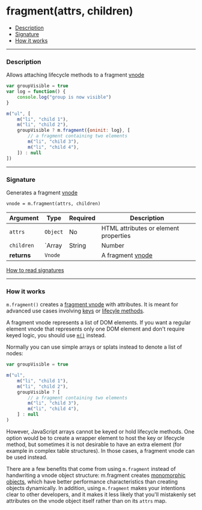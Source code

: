 <!--meta-description
Documentation on m.fragment(), which allows attaching lifecycle methods and keys to a fragment vnode
-->

# fragment(attrs, children)

- [Description](#description)
- [Signature](#signature)
- [How it works](#how-it-works)

---

### Description

Allows attaching lifecycle methods to a fragment [vnode](vnodes.md)

```javascript
var groupVisible = true
var log = function() {
	console.log("group is now visible")
}

m("ul", [
	m("li", "child 1"),
	m("li", "child 2"),
	groupVisible ? m.fragment({oninit: log}, [
		// a fragment containing two elements
		m("li", "child 3"),
		m("li", "child 4"),
	]) : null
])
```

---

### Signature

Generates a fragment [vnode](vnodes.md)

`vnode = m.fragment(attrs, children)`

Argument    | Type                                                | Required | Description
----------- | --------------------------------------------------- | -------- | ---
`attrs`     | `Object`                                            | No       | HTML attributes or element properties
`children`  | `Array<Vnode>|String|Number|Boolean`                | No       | Child [vnodes](vnodes.md#structure). Can be written as [splat arguments](signatures.md#splats)
**returns** | `Vnode`                                             |          | A fragment [vnode](vnodes.md#structure)

[How to read signatures](signatures.md)

---

### How it works

`m.fragment()` creates a [fragment vnode](vnodes.md) with attributes. It is meant for advanced use cases involving [keys](keys.md) or [lifecyle methods](lifecycle-methods.md).

A fragment vnode represents a list of DOM elements. If you want a regular element vnode that represents only one DOM element and don't require keyed logic, you should use [`m()`](hyperscript.md) instead.

Normally you can use simple arrays or splats instead to denote a list of nodes:

```javascript
var groupVisible = true

m("ul",
	m("li", "child 1"),
	m("li", "child 2"),
	groupVisible ? [
		// a fragment containing two elements
		m("li", "child 3"),
		m("li", "child 4"),
	] : null
)
```

However, JavaScript arrays cannot be keyed or hold lifecycle methods. One option would be to create a wrapper element to host the key or lifecycle method, but sometimes it is not desirable to have an extra element (for example in complex table structures). In those cases, a fragment vnode can be used instead.

There are a few benefits that come from using `m.fragment` instead of handwriting a vnode object structure: m.fragment creates [monomorphic objects](vnodes.md#monomorphic-class), which have better performance characteristics than creating objects dynamically. In addition, using `m.fragment` makes your intentions clear to other developers, and it makes it less likely that you'll mistakenly set attributes on the vnode object itself rather than on its `attrs` map.
